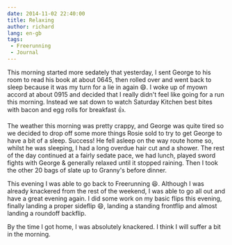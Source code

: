 ```yaml
---
date: 2014-11-02 22:40:00
title: Relaxing
author: richard 
lang: en-gb
tags:
 - Freerunning
 - Journal
---
```


This morning started more sedately that yesterday, I sent George to his room to read his book at
about 0645, then rolled over and went back to sleep because it was my turn for a lie in again
:smile:. I woke up of myown accord at about 0915 and decided that I really didn't feel like going
for a run this morning. Instead we sat down to watch Saturday Kitchen best bites with bacon and egg
rolls for breakfast :+1:. 

The weather this morning was pretty crappy, and George was quite tired so we decided to drop off
some more things Rosie sold to try to get George to have a bit of a sleep. Success! He fell asleep
on the way route home so, whilst he was sleeping, I had a long overdue hair cut and a shower. The
rest of the day continued at a fairly sedate pace, we had lunch, played sword fights with George &
generally relaxed until it stopped raining. Then I took the other 20 bags of slate up to Granny's
before dinner. 

This evening I was able to go back to Freerunning :laughing:. Although I was already knackered from
the rest of the weekend, I was able to go all out and have a great evening again. I did some work on
my basic flips this evening, finally landing a proper sideflip :smile:, landing a standing frontflip
and almost landing a roundoff backflip.

By the time I got home, I was absolutely knackered. I think I will suffer a bit in the morning.